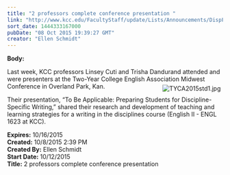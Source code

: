 ```yaml
---
title: "2 professors complete conference presentation "
link: "http://www.kcc.edu/FacultyStaff/update/Lists/Announcements/DispForm.aspx?ID=2046"
sort_date: 1444333167000
pubDate: "08 Oct 2015 19:39:27 GMT"
creator: "Ellen Schmidt"
---
```


<div><b>Body:</b> <div class="ExternalClass9AF358BAA47845018F823B35BD1D15DA"><p>Last week, KCC professors Linsey Cuti and Trisha Dandurand attended and were presenters at the Two-Year College English Association Midwest Conference in Overland Park, Kan. <img alt="TYCA2015std1.jpg" src="/FacultyStaff/update/Documents/TYCA2015std1.jpg" style="vertical-align:auto;float:right;margin:5px" /></p>
<p>Their presentation, “To Be Applicable: Preparing Students for Discipline-Specific Writing,” shared their research and development of teaching and learning strategies for a writing in the disciplines course (English II - ENGL 1623 at KCC). </p></div></div>
<div><b>Expires:</b> 10/16/2015</div>
<div><b>Created:</b> 10/8/2015 2:39 PM</div>
<div><b>Created By:</b> Ellen Schmidt</div>
<div><b>Start Date:</b> 10/12/2015</div>
<div><b>Title:</b> 2 professors complete conference presentation </div>
